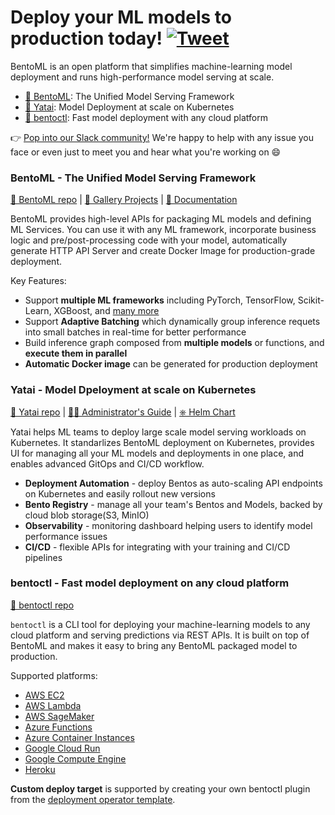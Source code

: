 # Deploy your ML models to production today!  [![Tweet](https://img.shields.io/twitter/url/http/shields.io.svg?style=social)](https://twitter.com/intent/tweet?text=BentoML:%20The%20Unified%20Model%20Serving%20Framework%20&url=https://github.com/bentoml&via=bentomlai&hashtags=mlops,bentoml)


BentoML is an open platform that simplifies machine-learning model deployment and runs high-performance model serving at scale.

- [🍱 BentoML](https://github.com/bentoml/BentoML): The Unified Model Serving Framework
- [🦄️ Yatai](https://github.com/bentoml/Yatai): Model Deployment at scale on Kubernetes
- [🚀 bentoctl](https://github.com/bentoml/bentoctl): Fast model deployment with any cloud platform

👉 [Pop into our Slack community!](https://join.slack.bentoml.org) We're happy to help with any issue you face or even just to meet you and hear what you're working on 😄

### BentoML - The Unified Model Serving Framework

[🍱 BentoML repo](https://github.com/bentoml/BentoML) | [🎨 Gallery Projects](https://github.com/bentoml/gallery) | [📖 Documentation](http://docs.bentoml.org)


BentoML provides high-level APIs for packaging ML models and defining ML Services. You can use it with any ML framework, incorporate business logic and pre/post-processing code with your model, automatically generate HTTP API Server and create Docker Image for production-grade deployment.

Key Features:
* Support **multiple ML frameworks** including PyTorch, TensorFlow, Scikit-Learn, XGBoost, and [many more](https://docs.bentoml.org/en/latest/frameworks/index.html)
* Support **Adaptive Batching** which dynamically group inference requets into small batches in real-time for better performance
* Build inference graph composed from **multiple models** or functions, and **execute them in parallel**
* **Automatic Docker image** can be generated for production deployment


### Yatai - Model Dpeloyment at scale on Kubernetes

[🦄️ Yatai repo](https://github.com/bentoml/yatai) | [👩‍🚀 Administrator's Guide](https://github.com/bentoml/yatai/blob/main/docs/admin-guide.md) | [⎈ Helm Chart](https://github.com/bentoml/yatai-chart)

Yatai helps ML teams to deploy large scale model serving workloads on Kubernetes. It standarlizes BentoML deployment on Kubernetes,
provides UI for managing all your ML models and deployments in one place, and enables advanced GitOps and CI/CD workflow.

* **Deployment Automation** - deploy Bentos as auto-scaling API endpoints on Kubernetes and easily rollout new versions
* **Bento Registry** - manage all your team's Bentos and Models, backed by cloud blob storage(S3, MinIO)
* **Observability** - monitoring dashboard helping users to identify model performance issues
* **CI/CD** - flexible APIs for integrating with your training and CI/CD pipelines


### bentoctl - Fast model deployment on any cloud platform

[🚀 bentoctl repo](https://github.com/bentoml/bentoctl)

`bentoctl` is a CLI tool for deploying your machine-learning models to any cloud platform and serving predictions via REST APIs. 
It is built on top of BentoML and makes it easy to bring any BentoML packaged model to production.

Supported platforms:
* [AWS EC2](https://github.com/bentoml/aws-ec2-deploy)
* [AWS Lambda](https://github.com/bentoml/aws-lambda-deploy)
* [AWS SageMaker](https://github.com/bentoml/aws-sagemaker-deploy)
* [Azure Functions](https://github.com/bentoml/azure-functions-deploy)
* [Azure Container Instances](https://github.com/bentoml/azure-container-instances-deploy)
* [Google Cloud Run](https://github.com/bentoml/google-cloud-run-deploy)
* [Google Compute Engine](https://github.com/bentoml/google-compute-engine-deploy)
* [Heroku](https://github.com/bentoml/heroku-deploy)

**Custom deploy target** is supported by creating your own bentoctl plugin from the [deployment operator template](https://github.com/bentoml/bentoctl-operator-template).
